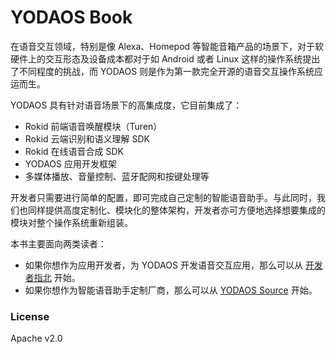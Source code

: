 # YODAOS Book

在语音交互领域，特别是像 Alexa、Homepod 等智能音箱产品的场景下，对于软硬件上的交互形态及设备成本都对于如 Android 或者 Linux 这样的操作系统提出了不同程度的挑战，而 YODAOS 则是作为第一款完全开源的语音交互操作系统应运而生。

YODAOS 具有针对语音场景下的高集成度，它目前集成了：

- Rokid 前端语音唤醒模块（Turen）
- Rokid 云端识别和语义理解 SDK
- Rokid 在线语音合成 SDK
- YODAOS 应用开发框架
- 多媒体播放、音量控制、蓝牙配网和按键处理等

开发者只需要进行简单的配置，即可完成自己定制的智能语音助手。与此同时，我们也同样提供高度定制化、模块化的整体架构，开发者亦可方便地选择想要集成的模块对整个操作系统重新组装。

本书主要面向两类读者：

- 如果你想作为应用开发者，为 YODAOS 开发语音交互应用，那么可以从 [开发者指北][] 开始。
- 如果你想作为智能语音助手定制厂商，那么可以从 [YODAOS Source][] 开始。

### License

Apache v2.0

[开发者指北]: guidance/01-build-your-first-app.md
[YODAOS Source]: yodaos-source/customization/01-overview.md
